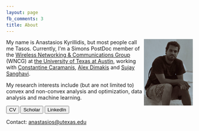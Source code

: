 ```yaml
---
layout: page
fb_comments: 3
title: About
---
```


<img src="/public/me2.jpg" width="132" height="180" align="right">

My name is Anastasios Kyrillidis, but most people call me Tasos. Currently, I'm a Simons 
PostDoc member of the [Wireless Networking & Communications Group](https://wncg.org/) (WNCG) 
at [the University of Texas at Austin](http://www.utexas.edu/), working with 
[Constantine Caramanis](http://users.ece.utexas.edu/~cmcaram/constantine_caramanis/Home.html), 
[Alex Dimakis](http://users.ece.utexas.edu/~dimakis/) and [Sujay Sanghavi](http://users.ece.utexas.edu/~sanghavi/). 

My research interests include (but are not limited to) convex and non-convex analysis and optimization, 
data analysis and machine learning.

<button id="b_CV"> CV </button>
<button id="b_scholar"> Scholar </button>
<button id="b_LinkedIn"> LinkedIn </button>

Contact: anastasios@utexas.edu